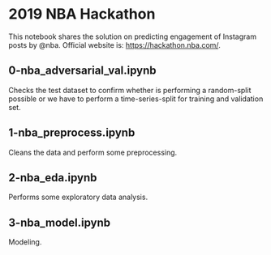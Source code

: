 # 2019 NBA Hackathon
This notebook shares the solution on predicting engagement of Instagram posts by @nba. Official website is: https://hackathon.nba.com/.

## 0-nba_adversarial_val.ipynb
Checks the test dataset to confirm whether is performing a random-split possible or we have to perform a time-series-split for training and validation set.

## 1-nba_preprocess.ipynb
Cleans the data and perform some preprocessing.

## 2-nba_eda.ipynb
Performs some exploratory data analysis.

## 3-nba_model.ipynb
Modeling.
